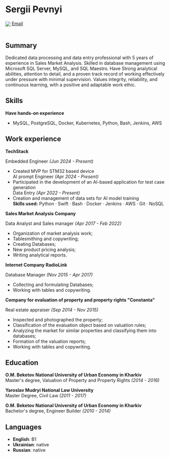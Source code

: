 # Sergii Pevnyi

<div>
  <img valign="middle" src="https://img.icons8.com/color/20/null/message-squared.png" />
  <a align="center" href="mailto:serhii.pevniy@tech-stack.io">Email</a>  
</div>
<br>

## Summary
Dedicated data processing and data entry professional with 5 years of experience in Sales Market Analysis. Skilled in database management using Microsoft SQL Server, MySQL, and SQL Maestro. Have Strong analytical abilities, attention to detail, and a proven track record of working effectively under pressure with minimal supervision. Values integrity, reliability, and continuous learning, with a positive and adaptable work ethic.

## Skills
**Have hands-on experience**<br>
* MySQL, PostgreSQL, Docker, Kubernetes, Python, Bash, Jenkins, AWS

## Work experience

**TechStack**<br>

Embedded Engineer _(Jun 2024 - Present)_<br>
* Created MVP for STM32 based device <br>
AI prompt Engineer _(Apr 2024 - Present)_<br>
* Participated in the development of an AI-based application for test case generation <br>
Data Entry _(Apr 2022 - Present)_<br>
* Creation and management of data sets for AI model training <br>
**Skills used:** Python · Swift · Bash · Docker · Jenkins · AWS · Git · NoSQL <br>


**Sales Market Analysis Company**<br>

Data Analyst and Sales manager _(Apr 2017 - Feb 2022)_<br>

* Organization of market analysis work;
* Tablesmithing and copywriting;
* Creating Databases;
* New product pricing analysis;
* Writing analytical reports.

**Internet Company RadioLink**<br>

Database Manager _(Nov 2015 - Apr 2017)_<br>

* Collecting and formulating Databases;
* Working with tables and copywriting.

**Company for evaluation of property and property rights "Constanta"**<br>

Real estate appraiser _(Sep 2014 - Nov 2015)_<br>

* Inspected and photographed the property;
* Classification of the evaluation object based on valuation rules;
* Analyzing the market for similar properties and classifying them into databases;
* Formation of the valuation reports;
* Working with tables and copywriting. 


## Education
**O.M. Beketov National University of Urban Economy in Kharkiv**<br>
Master's degree, Valuation of Property and Property Rights _(2014 - 2016)_  <br>

**Yaroslav Mudryi National Law University**<br>
Master Degree, Civil Law _(2011 - 2017)_ <br>

**O.M. Beketov National University of Urban Economy in Kharkiv**<br>
Bachelor's degree, Engineer Builder _(2010 - 2014)_

## Languages
* **English**: B1 <br>
* **Ukrainian**: native <br>
* **Russian**: native
